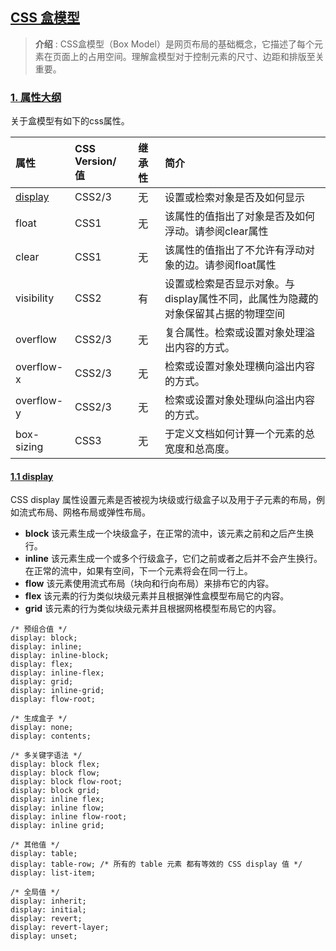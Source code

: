 ## [CSS 盒模型](#)
> **介绍** : CSS盒模型（Box Model）是网页布局的基础概念，它描述了每个元素在页面上的占用空间。理解盒模型对于控制元素的尺寸、边距和排版至关重要。


### [1. 属性大纲](#)
关于盒模型有如下的css属性。


| 属性          | CSS Version/ 值 | 继承性	 | 简介                       |
|:------------|:---------------|:-----|:-------------------------|
| [display](https://developer.mozilla.org/zh-CN/docs/Web/CSS/display) | CSS2/3	        | 无    |设置或检索对象是否及如何显示|
| float       | CSS1           | 无    |该属性的值指出了对象是否及如何浮动。请参阅clear属性|
| clear       | CSS1           | 无    |该属性的值指出了不允许有浮动对象的边。请参阅float属性|
| visibility  | CSS2           | 有    |设置或检索是否显示对象。与display属性不同，此属性为隐藏的对象保留其占据的物理空间|
| overflow    | CSS2/3         | 无    |复合属性。检索或设置对象处理溢出内容的方式。|
| overflow-x  | CSS2/3         | 无    |检索或设置对象处理横向溢出内容的方式。|
| overflow-y  | CSS2/3         | 无    |检索或设置对象处理纵向溢出内容的方式。|
| box-sizing  | CSS3           |  无  |   于定义文档如何计算一个元素的总宽度和总高度。  |


#### [1.1 display](#)
CSS display 属性设置元素是否被视为块级或行级盒子以及用于子元素的布局，例如流式布局、网格布局或弹性布局。


* **block** 该元素生成一个块级盒子，在正常的流中，该元素之前和之后产生换行。
* **inline** 该元素生成一个或多个行级盒子，它们之前或者之后并不会产生换行。在正常的流中，如果有空间，下一个元素将会在同一行上。
* **flow** 该元素使用流式布局（块向和行向布局）来排布它的内容。
* **flex** 该元素的行为类似块级元素并且根据弹性盒模型布局它的内容。
* **grid** 该元素的行为类似块级元素并且根据网格模型布局它的内容。

```
/* 预组合值 */
display: block;
display: inline;
display: inline-block;
display: flex;
display: inline-flex;
display: grid;
display: inline-grid;
display: flow-root;

/* 生成盒子 */
display: none;
display: contents;

/* 多关键字语法 */
display: block flex;
display: block flow;
display: block flow-root;
display: block grid;
display: inline flex;
display: inline flow;
display: inline flow-root;
display: inline grid;

/* 其他值 */
display: table;
display: table-row; /* 所有的 table 元素 都有等效的 CSS display 值 */
display: list-item;

/* 全局值 */
display: inherit;
display: initial;
display: revert;
display: revert-layer;
display: unset;
```